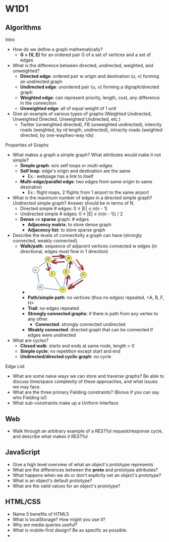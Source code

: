 # W1D1

## Algorithms
Intro
- How do we define a graph mathematically?
  - **G = (V, E)** for an ordered pair G of a set of vertices and a set of edges
- What is the difference between directed, undirected, weighted, and unweighted?
  - **Directed edge**: ordered pair w origin and destination (u, v) forming an undirected graph
  - **Undirected edge**: unordered pair {u, v} forming a digraph/directed graph
  - **Weighted edge**: can represent priority, length, cost, any difference in the connection
  - **Unweighted edge**: all of equal weight of 1 unit
- Give an example of various types of graphs (Weighted Undirected, Unweighted Directed, Unweighted Undirected, etc.)
  - Twitter (unweighted directed), FB (unweighted undirected), intercity roads (weighted, by rd length, undirected), intracity roads (weighted directed, by one-way/two-way rds)

Properties of Graphs
- What makes a graph a simple graph? What attributes would make it not simple?
  - **Simple graph**: w/o self loops or multi-edges
  - **Self loop**: edge's origin and destination are the same
    - Ex.: webpage has a link to itself
  - **Multi-edge/parallel edge**: two edges from same origin to same desination
    - Ex.: flight maps, 2 flights from 1 airport to the same airport
- What is the maximum number of edges in a directed simple graph? Undirected simple graph? Answer should be in terms of N.
  - Directed simple # edges: 0 ≤ |E| ≤ n(n - 1)
  - Undirected simple # edges: 0 ≤ |E| ≤ (n(n - 1)) / 2
  - **Dense** vs **sparse** graph: # edges
    - **Adjacency matrix**: to store dense graph
    - **Adjacency list**: to store sparse graph
- Describe the levels of connectivity a graph can have (strongly connected, weakly connected).
  - **Walk/path**: sequence of adjacent vertices connected w edges (in directional, edges must flow in 1 direction)
    - <img src="../Images/path.png" width=200/>
    - **Path/simple path**: no vertices (thus no edges) repeated, <A, B, F, H>
    - **Trail**: no edges repeated
    - **Strongly connected graphs**: if there is path from any vertex to any other
      - **Connected**: strongly connected undirected
    - **Weakly connected**: directed graph that can be connected if edges were undirected
- What are cycles?
  - **Closed walk**: starts and ends at same node, length > 0
  - **Simple cycle**: no repetition except start and end
  - **Undirected/directed cyclic graph**: no cycle

Edge List
- What are some naive ways we can store and traverse graphs? Be able to discuss time/space complexity of these approaches, and what issues we may face.
- What are the three primary Fielding constraints? (Bonus if you can say who Fielding is!)
- What sub-constraints make up a Uniform Interface

## Web
- Walk through an arbitrary example of a RESTful request/response cycle, and describe what makes it RESTful

## JavaScript
- Give a high level overview of what an object's prototype represents
- What are the differences between the __proto__ and prototype attributes?
- What happens when we do or don't explicity set an object's prototype?
- What is an object's default prototype?
- What are the valid values for an object's prototype?

## HTML/CSS
- Name 5 benefits of HTML5
- What is localStorage? How might you use it?
- Why are media queries useful?
- What is mobile-first design? Be as specific as possible.
-
